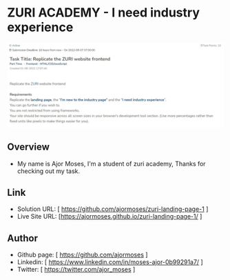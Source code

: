 # ZURI ACADEMY - I need industry experience

![Design preview for the E-commerce product page coding challenge](./design/assignment.JPG)

## Overview

- My name is Ajor Moses, I'm a student of zuri academy, Thanks for checking out my task.

## Link

- Solution URL: [ https://github.com/ajormoses/zuri-landing-page-1 ]
- Live Site URL: [https://ajormoses.github.io/zuri-landing-page-1/ ]

## Author

- Github page: [ https://github.com/ajormoses ]
- Linkedin: [ https://www.linkedin.com/in/moses-ajor-0b99291a7/ ]
- Twitter: [ https://twitter.com/ajor_moses ]
